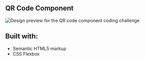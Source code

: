 ## QR Code Component

![Design preview for the QR code component coding challenge](./design/desktop-preview.jpg)

## Built with:

- Semantic HTML5 markup
- CSS Flexbox
